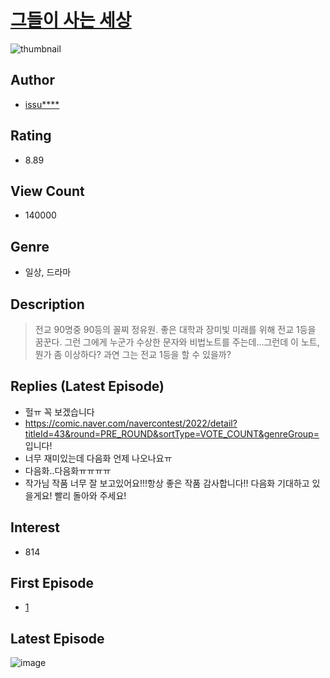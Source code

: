 # [그들이 사는 세상](https://comic.naver.com/bestChallenge/list?titleId=788273)
![thumbnail](https://image-comic.pstatic.net/user_contents_data/challenge_comic/2022/04/23/312074/thumbnail_202x164420cb23d_9702_458e_a028_aeb2d938f714_00001993.JPEG)

## Author
- [issu****](https://comic.naver.com/artistTitle?id=312074)

## Rating
- 8.89

## View Count
- 140000

## Genre
- 일상, 드라마

## Description
> 전교 90명중 90등의 꼴찌 정유원. 좋은 대학과 장미빛 미래를 위해 전교 1등을 꿈꾼다. 그런 그에게 누군가 수상한 문자와 비법노트를 주는데...그런데 이 노트, 뭔가 좀 이상하다? 과연 그는 전교 1등을 할 수 있을까?

## Replies (Latest Episode)
- 헐ㅠ 꼭 보겠습니다
- https://comic.naver.com/navercontest/2022/detail?titleId=43&round=PRE_ROUND&sortType=VOTE_COUNT&genreGroup= 입니다!
- 너무 재미있는데 다음화 언제 나오나요ㅠ
- 다음화..다음화ㅠㅠㅠㅠ
- 작가님 작품 너무 잘 보고있어요!!!항상 좋은 작품 감사합니다!! 다음화 기대하고 있을게요! 빨리 돌아와 주세요!

## Interest
- 814

## First Episode
- [1](https://comic.naver.com/bestChallenge/detail?titleId=788273&no=1)

## Latest Episode
![image](https://image-comic.pstatic.net/user_contents_data/challenge_comic/2022/08/22/312074/upload_3558178396170696550.jpeg)
